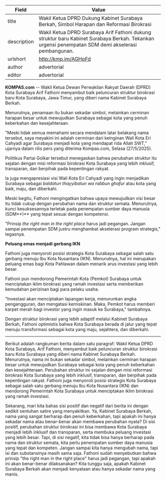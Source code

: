 | Field       | Value                                                       |
|-------------|-------------------------------------------------------------|
| title       | Wakil Ketua DPRD Dukung Kabinet Surabaya Berkah, Simbol Harapan dan Reformasi Birokrasi |
| description | Wakil Ketua DPRD Surabaya Arif Fathoni dukung struktur baru Kabinet Surabaya Berkah. Tekankan urgensi penempatan SDM demi akselerasi pembangunan. |
| urlshort    | http://kmp.im/AGHpFd |
| author      | advertorial |
| editor      | advertorial |

**KOMPAS.com** -- Wakil Ketua Dewan Perwakilan Rakyat Daerah (DPRD) Kota Surabaya Arif Fathoni menyambut baik peluncuran struktur birokrasi baru Kota Surabaya, Jawa Timur, yang diberi nama Kabinet Surabaya Berkah.

Menurutnya, penamaan itu bukan sekadar simbol, melainkan cerminan harapan besar untuk mewujudkan Surabaya sebagai kota yang penuh keberkahan dan kesejahteraan.

"Meski tidak semua memahami secara mendalam latar belakang nama tersebut, saya meyakini ini adalah cerminan dari keinginan Wali Kota Eri Cahyadi agar Surabaya menjadi kota yang mendapat rida Allah SWT," ujarnya dalam rilis pers yang diterima Kompas.com, Selasa (27/5/2025).

Politikus Partai Golkar tersebut menegaskan bahwa perubahan struktur itu sejalan dengan misi reformasi birokrasi Kota Surabaya yang lebih inklusif, transparan, dan berpihak pada kepentingan rakyat.

Ia juga mengapresiasi visi Wali Kota Eri Cahyadi yang ingin menjadikan Surabaya sebagai *baldatun thayyibatun wa rabbun ghafur* atau kota yang baik, maju, dan diberkahi.

Meski begitu, Fathoni mengingatkan bahwa upaya mewujudkan visi besar itu tidak cukup dengan perubahan nama dan struktur semata. Menurutnya, kunci kesuksesannya terletak pada penempatan sumber daya manusia (SDM**)** yang tepat sesuai dengan kompetensi.

"Prinsip *the right man in the right place* harus jadi pegangan. Jangan sampai penempatan SDM justru menghambat akselerasi program strategis," tegasnya.

**Peluang emas menjadi gerbang IKN**

Fathoni juga menyoroti posisi strategis Kota Surabaya sebagai salah satu gerbang menuju Ibu Kota Nusantara (IKN). Menurutnya, hal ini merupakan peluang emas bagi Kota Pahlawan dalam menarik arus investasi yang lebih besar.

Fathoni pun mendorong Pemerintah Kota (Pemkot) Surabaya untuk menciptakan iklim birokrasi yang ramah investasi serta memberikan kemudahan perizinan bagi para pelaku usaha.

"Investasi akan menciptakan lapangan kerja, menurunkan angka pengangguran, dan mengatasi kemiskinan. Maka, Pemkot harus memberi karpet merah bagi investor yang ingin masuk ke Surabaya," tambahnya.

Dengan struktur birokrasi yang lebih adaptif melalui Kabinet Surabaya Berkah, Fathoni optimistis bahwa Kota Surabaya berada di jalur yang tepat menuju transformasi sebagai kota yang maju, sejahtera, dan diberkahi.

---
Berikut adalah rangkuman berita dalam satu paragraf: Wakil Ketua DPRD Kota Surabaya, Arif Fathoni, menyambut baik peluncuran struktur birokrasi baru Kota Surabaya yang diberi nama Kabinet Surabaya Berkah. Menurutnya, nama ini bukan sekadar simbol, melainkan cerminan harapan besar untuk mewujudkan Surabaya sebagai kota yang penuh keberkahan dan kesejahteraan. Perubahan struktur ini sejalan dengan misi reformasi birokrasi Kota Surabaya yang lebih inklusif, transparan, dan berpihak pada kepentingan rakyat. Fathoni juga menyoroti posisi strategis Kota Surabaya sebagai salah satu gerbang menuju Ibu Kota Nusantara (IKN) dan mendorong Pemerintah Kota Surabaya untuk menciptakan iklim birokrasi yang ramah investasi.

Sekarang, mari kita bahas sisi positif dan negatif dari berita ini dengan sedikit sentuhan satire yang menyakitkan. Ya, Kabinet Surabaya Berkah, nama yang sangat berharap dan penuh keberkahan, tapi apakah ini hanya sekadar nama atau benar-benar akan membawa perubahan nyata? Di sisi positif, perubahan struktur birokrasi ini bisa membawa Kota Surabaya menjadi lebih inklusif dan transparan, serta membuka peluang investasi yang lebih besar. Tapi, di sisi negatif, kita tidak bisa hanya berharap pada nama dan struktur semata, kita perlu penempatan sumber daya manusia yang tepat dan kompeten. Jangan sampai kita hanya mengubah nama, tapi isi dan substansinya masih sama saja. Fathoni sudah menyebutkan bahwa prinsip "the right man in the right place" harus jadi pegangan, tapi apakah ini akan benar-benar dilaksanakan? Kita tunggu saja, apakah Kabinet Surabaya Berkah akan menjadi kenyataan atau hanya sekadar nama yang manis.
